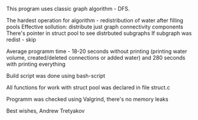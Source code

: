 This program uses classic graph algorithm - DFS.

The hardest operation for algorithm - redistribution of water after filling pools
Effective sollution: distribute just graph connectivity components
There's pointer in struct pool to see distrbuted subgraphs
If subgraph was redist - skip

Average programm time - 18-20 seconds without printing 
(printing water volume, created/deleted 
connections or added water) 
and 280 seconds with printing everything

Build script was done using bash-script

All functions for work with struct pool was declared in file struct.c

Programm was checked using Valgrind, there's no memory leaks

Best wishes, Andrew Tretyakov
